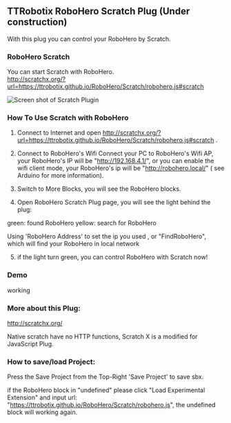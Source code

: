 ## TTRobotix RoboHero Scratch Plug (Under construction)

With this plug you can control your RoboHero by Scratch.

### RoboHero Scratch
You can start Scratch with RoboHero.   
<http://scratchx.org/?url=https://ttrobotix.github.io/RoboHero/Scratch/robohero.js#scratch>


![Screen shot of Scratch Plugin](https://ttrobotix.github.io/RoboHero/img/scratch.png)

### How To Use Scratch with RoboHero


1. Connect to Internet and open <http://scratchx.org/?url=https://ttrobotix.github.io/RoboHero/Scratch/robohero.js#scratch> .

2. Connect to RoboHero's Wifi
Connect your PC to RoboHero's Wifi AP, your RoboHero's IP will be "http://192.168.4.1/", or you can enable the wifi client mode, your RoboHero's ip will be "http://robohero.local/" ( see Arduino for more information).

3. Switch to More Blocks, you will see the RoboHero blocks.

4. Open RoboHero Scratch Plug page, you will see the light behind the plug:

green: found RoboHero
yellow: search for RoboHero

Using 'RoboHero Address' to set the ip you used , or "FindRoboHero", which will find your RoboHero in local network

5. if the light turn green, you can control RoboHero with Scratch now!







### Demo

working



### More about this Plug:
http://scratchx.org/

Native scratch have no HTTP functions, Scratch X is a modified for JavaScript Plug.

### How to save/load Project:
Press the Save Project from the Top-Right 'Save Project' to save sbx.

if the RoboHero block in "undefined" please click "Load Experimental Extension" and input url: "https://ttrobotix.github.io/RoboHero/Scratch/robohero.js", the undefined block will working again.
